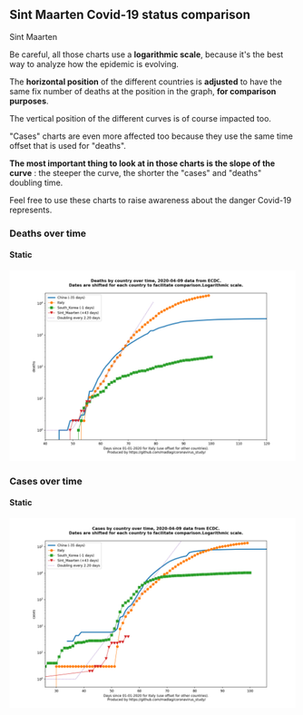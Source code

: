 ## Sint Maarten Covid-19 status comparison 

Sint Maarten



Be careful, all those charts use a **logarithmic scale**, because it's the best way to analyze how the epidemic is evolving.
 
The **horizontal position** of the different countries is **adjusted** to have the same fix number of deaths at the position in the graph, **for comparison purposes**.

The vertical position of the different curves is of course impacted too.

"Cases" charts are even more affected too because they use the same time offset that is used for "deaths".

**The most important thing to look at in those charts is the slope of the curve** : the steeper the curve, the shorter the "cases" and "deaths" doubling time.

Feel free to use these charts to raise awareness about the danger Covid-19 represents. 


 
### Deaths over time
 
#### Static
![Sint Maarten covid-19 deaths static chart](https://raw.githubusercontent.com/madlag/coronavirus_study/master/notebooks/graphs/2020-04-09/countries/Sint_Maarten/2020-04-09_Sint_Maarten_deaths.png "Sint Maarten covid-19 deaths static chart")   

 
### Cases over time
 
#### Static
![Sint Maarten covid-19 cases static chart](https://raw.githubusercontent.com/madlag/coronavirus_study/master/notebooks/graphs/2020-04-09/countries/Sint_Maarten/2020-04-09_Sint_Maarten_cases.png "Sint Maarten covid-19 cases static chart")   

